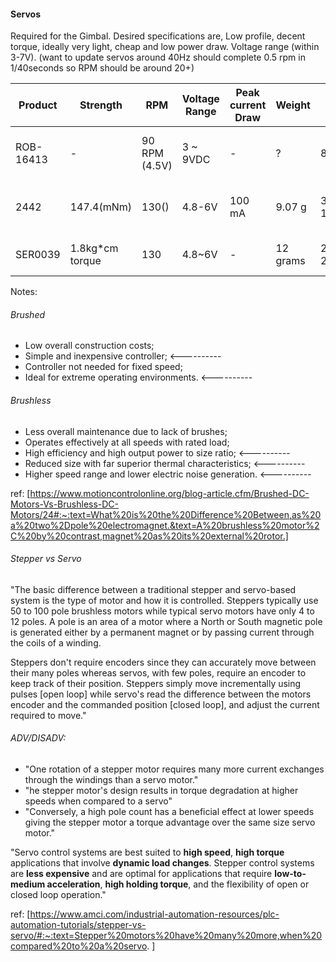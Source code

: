 #### Servos
Required for the Gimbal. Desired specifications are, Low profile, decent torque, ideally very light, cheap and low power draw. Voltage range (within 3-7V). (want to update servos around 40Hz should complete 0.5 rpm in 1/40seconds so RPM should be around 20+)

| Product | Strength  | RPM | Voltage Range | Peak current Draw | Weight | Dimensions | Price | Link |
|---------|----------|----|---------------|--------------|--------|------------|-------|------|
|ROB-16413|-|90 RPM (4.5V)|3 ~ 9VDC|-|?|80x22.4x25.8mm|$12.30500|https://www.digikey.co.nz/product-detail/en/sparkfun-electronics/ROB-16413/1568-ROB-16413-ND/12178435|
|2442|147.4(mNm)|130()|4.8-6V|100 mA|9.07 g|32mm x 30mm x 12mm|$15.51350|https://www.digikey.co.nz/product-detail/en/adafruit-industries-llc/2442/1528-1501-ND/5774227 |
|SER0039|1.8kg*cm torque|130| 4.8~6V |-|12 grams| 22.3 x 11.8 x 26.3 mm|$12.32800|https://www.digikey.co.nz/product-detail/en/dfrobot/SER0039/1738-1255-ND/7087152 |

Notes:
###### Brushed

- Low overall construction costs;
- Simple and inexpensive controller; <----------
- Controller not needed for fixed speed;
- Ideal for extreme operating environments. <----------

###### Brushless
- Less overall maintenance due to lack of brushes;
- Operates effectively at all speeds with rated load;
- High efficiency and high output power to size ratio; <----------
- Reduced size with far superior thermal characteristics; <----------
- Higher speed range and lower electric noise generation. <----------

ref:
[https://www.motioncontrolonline.org/blog-article.cfm/Brushed-DC-Motors-Vs-Brushless-DC-Motors/24#:~:text=What%20is%20the%20Difference%20Between,as%20a%20two%2Dpole%20electromagnet.&text=A%20brushless%20motor%2C%20by%20contrast,magnet%20as%20its%20external%20rotor.]

###### Stepper vs Servo
"The basic difference between a traditional stepper and servo-based system is the type of motor and how it is controlled. Steppers typically use 50 to 100 pole brushless motors while typical servo motors have only 4 to 12 poles. A pole is an area of a motor where a North or South magnetic pole is generated either by a permanent magnet or by passing current through the coils of a winding.

Steppers don't require encoders since they can accurately move between their many poles whereas servos, with few poles, require an encoder to keep track of their position. Steppers simply move incrementally using pulses [open loop] while servo's read the difference between the motors encoder and the commanded position [closed loop], and adjust the current required to move."

###### ADV/DISADV:
- "One rotation of a stepper motor requires many more current exchanges through the windings than a servo motor."
- "he stepper motor's design results in torque degradation at higher speeds when compared to a servo"
- "Conversely, a high pole count has a beneficial effect at lower speeds giving the stepper motor a torque advantage over the same size servo motor."

"Servo control systems are best suited to **high speed**, **high torque** applications that involve **dynamic load changes**. Stepper control systems are **less expensive** and are optimal for applications that require **low-to-medium acceleration**, **high holding torque**, and the flexibility of open or closed loop operation."

ref:
[https://www.amci.com/industrial-automation-resources/plc-automation-tutorials/stepper-vs-servo/#:~:text=Stepper%20motors%20have%20many%20more,when%20compared%20to%20a%20servo. ]
